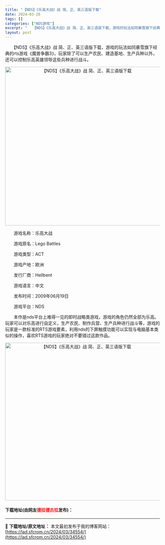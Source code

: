```yaml
---
title: "【NDS】《乐高大战》战 简、正、英三语版下载"
date: 2024-03-26
tags: []
categories: ["NDS游戏"]
excerpt: "　　【NDS】《乐高大战》战 简、正、英三语版下载，游戏的玩法如同暴雪旗下经典的rts游戏《魔兽争霸3》，玩家除了可以生产农民、建造基地、生产兵种以外，还可以控制乐高英雄领导这些兵种进行战斗。 　　游戏名称：乐高大战 　　游戏原名：Lego Battles 　　游戏类型：ACT 　　游戏产地：欧洲 &hellip;"
layout: post
---
```


 <p>　　【NDS】《乐高大战》战 简、正、英三语版下载，游戏的玩法如同暴雪旗下经典的rts游戏《魔兽争霸3》，玩家除了可以生产农民、建造基地、生产兵种以外，还可以控制乐高英雄领导这些兵种进行战斗。</p> <p align="center"><img align="" border="0" src="https://lad.sfcrom.cn/wp-content/uploads/2024/03/20240326_66022ba370b9f.png" width="515" alt="【NDS】《乐高大战》战 简、正、英三语版下载" /></p> <p>　　游戏名称：乐高大战</p> <p>　　游戏原名：Lego Battles</p> <p>　　游戏类型：ACT</p> <p>　　游戏产地：欧洲</p> <p>　　发行厂商：Hellbent</p> <p>　　游戏语言：中文</p> <p>　　发布时间：2009年06月19日</p> <p>　　游戏平台：NDS</p> <p>　　本作是nds平台上难得一见的即时战略类游戏，游戏的角色仍然全部为乐高。玩家可以对乐高进行自定义，生产农民、制作兵营、生产兵种进行战斗等，游戏的玩家是一款标准的RTS游戏要素，利用nds的下屏触摸功能可以实现与电脑基本类似的操作，喜欢RTS游戏的玩家绝对不要错过这款作品。</p> <p align="center"><img align="" border="0" src="https://lad.sfcrom.cn/wp-content/uploads/2024/03/20240326_66022ba4452dd.png" width="512" alt="【NDS】《乐高大战》战 简、正、英三语版下载" /></p> <p><h4>下载地址(由网友<font color="red">德拉德古拉</font>发布)：</h4></p> 

---
📖 **下载地址/原文地址：** 本文最初发布于我的博客网站：[https://lad.sfcrom.cn/2024/03/34554/](https://lad.sfcrom.cn/2024/03/34554/)
